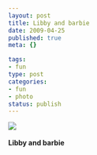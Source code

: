 ```yaml
--- 
layout: post
title: Libby and barbie
date: 2009-04-25
published: true
meta: {}

tags: 
- fun
type: post
categories: 
- fun
- photo
status: publish
---
```

![](http://media.eick.us/2011/05/4Lbi8pbnEmq5gpirCMaU4uwTo1_5001.jpg)<br /><br /><b>Libby and barbie</b>
